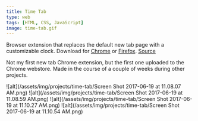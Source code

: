 ```yaml
---
title: Time Tab
type: web
tags: [HTML, CSS, JavaScript]
image: time-tab.gif
---
```

Browser extension that replaces the default new tab page with a customizable clock. Download for [Chrome](https://chrome.google.com/webstore/detail/time-tab/fdjemjfcplhejdekgjbdjjobbkipoddd) or [Firefox](https://addons.mozilla.org/en-US/firefox/addon/time-tab/). [Source](https://github.com/nathanwentworth/time-tab)

Not my first new tab Chrome extension, but the first one uploaded to the Chrome webstore. Made in the course of a couple of weeks during other projects.

![alt](/assets/img/projects/time-tab/Screen Shot 2017-06-19 at 11.08.07 AM.png)
![alt](/assets/img/projects/time-tab/Screen Shot 2017-06-19 at 11.08.59 AM.png)
![alt](/assets/img/projects/time-tab/Screen Shot 2017-06-19 at 11.10.27 AM.png)
![alt](/assets/img/projects/time-tab/Screen Shot 2017-06-19 at 11.10.54 AM.png)